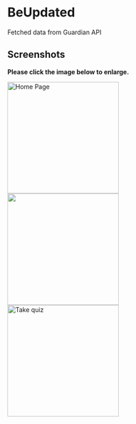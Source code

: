 # BeUpdated
Fetched data from Guardian API

## Screenshots

**Please click the image below to enlarge.**


<a href="https://user-images.githubusercontent.com/49603163/94955042-9ce38b00-0507-11eb-8b13-dd042b62730c.jpg">
  <img src="https://user-images.githubusercontent.com/49603163/94955042-9ce38b00-0507-11eb-8b13-dd042b62730c.jpg" 
  title="Home Page" width="250" align="left"/></a>
  
  
<a href="https://user-images.githubusercontent.com/49603163/94955053-a1a83f00-0507-11eb-8a70-45b331aef886.jpg">
  <img src="https://user-images.githubusercontent.com/49603163/94955053-a1a83f00-0507-11eb-8a70-45b331aef886.jpg" 
  width="250" align="left"/></a>


<a href="https://user-images.githubusercontent.com/49603163/94955065-a53bc600-0507-11eb-9ad0-df0de2d6dbfd.jpg">
  <img src="https://user-images.githubusercontent.com/49603163/94955065-a53bc600-0507-11eb-9ad0-df0de2d6dbfd.jpg" 
  title="Take quiz" width="250" align="left"/></a>
